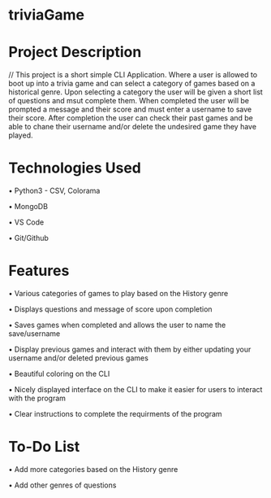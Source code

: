 # triviaGame

# Project Description

// This project is a short simple CLI Application. Where a user is allowed to boot up into a trivia game and can select a  category of games based on a historical genre. Upon selecting a category the user will be given a short list of questions and msut complete them. When completed the user will be prompted a message and their score and must enter a username to save their score. After completion the user can check their past games and be able to chane their username and/or delete the undesired game they have played.

# Technologies Used

• Python3 - CSV, Colorama

• MongoDB

• VS Code

• Git/Github

# Features

• Various categories of games to play based on the History genre

• Displays questions and message of score upon completion 

• Saves games when completed and allows the user to name the save/username

• Display previous games and interact with them by either updating your username and/or deleted previous games

• Beautiful coloring on the CLI 

• Nicely displayed interface on the CLI to make it easier for users to interact with the program 

• Clear instructions to complete the requirments of the program

# To-Do List

• Add more categories based on the History genre

• Add other genres of questions 
